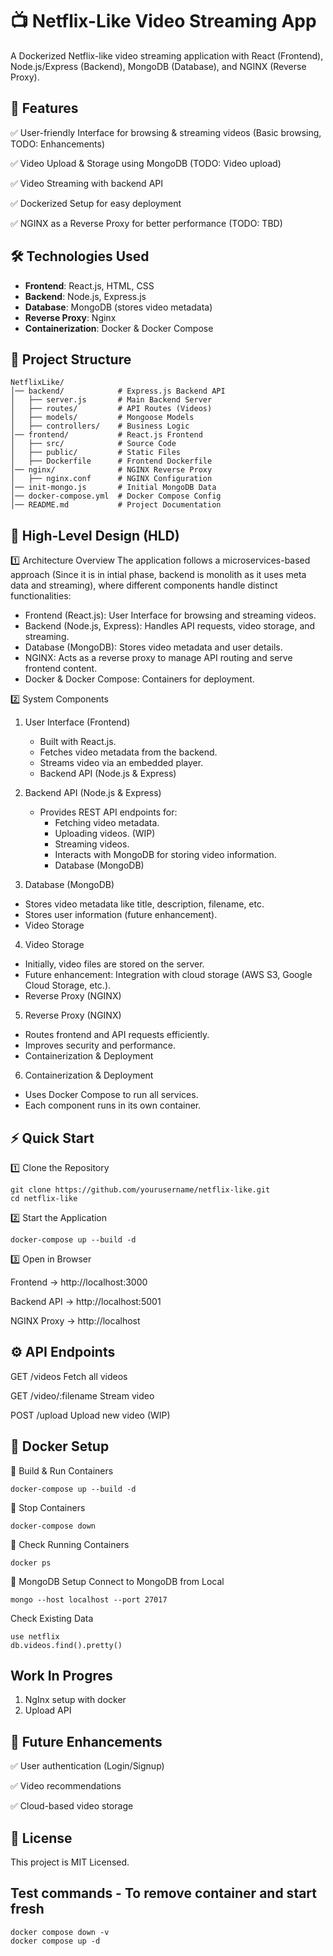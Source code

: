 # 📺 Netflix-Like Video Streaming App
A Dockerized Netflix-like video streaming application with React (Frontend), Node.js/Express (Backend), MongoDB (Database), and NGINX (Reverse Proxy).

## 🚀 Features

✅ User-friendly Interface for browsing & streaming videos (Basic browsing, TODO: Enhancements)

✅ Video Upload & Storage using MongoDB (TODO: Video upload)

✅ Video Streaming with backend API

✅ Dockerized Setup for easy deployment

✅ NGINX as a Reverse Proxy for better performance (TODO: TBD)

## 🛠️ Technologies Used

- **Frontend**: React.js, HTML, CSS  
- **Backend**: Node.js, Express.js  
- **Database**: MongoDB (stores video metadata)  
- **Reverse Proxy**: Nginx  
- **Containerization**: Docker & Docker Compose  


## 📂 Project Structure
```
NetflixLike/
│── backend/            # Express.js Backend API
│   ├── server.js       # Main Backend Server
│   ├── routes/         # API Routes (Videos)
│   ├── models/         # Mongoose Models
│   ├── controllers/    # Business Logic
│── frontend/           # React.js Frontend
│   ├── src/            # Source Code
│   ├── public/         # Static Files
│   ├── Dockerfile      # Frontend Dockerfile
│── nginx/              # NGINX Reverse Proxy
│   ├── nginx.conf      # NGINX Configuration
│── init-mongo.js       # Initial MongoDB Data
│── docker-compose.yml  # Docker Compose Config
│── README.md           # Project Documentation
```

## 📌 High-Level Design (HLD)
1️⃣ Architecture Overview
The application follows a microservices-based approach (Since it is in intial phase, backend is monolith as it uses meta data and streaming), where different components handle distinct functionalities:

- Frontend (React.js): User Interface for browsing and streaming videos.
- Backend (Node.js, Express): Handles API requests, video storage, and streaming.
- Database (MongoDB): Stores video metadata and user details.
- NGINX: Acts as a reverse proxy to manage API routing and serve frontend content.
- Docker & Docker Compose: Containers for deployment.

2️⃣ System Components

1. User Interface (Frontend)

    - Built with React.js.
    - Fetches video metadata from the backend.
    - Streams video via an embedded player.
    -  Backend API (Node.js & Express)

2. Backend API (Node.js & Express)
    - Provides REST API endpoints for:
        - Fetching video metadata.
        - Uploading videos. (WIP)
        - Streaming videos.
        - Interacts with MongoDB for storing video information.
        - Database (MongoDB)

3. Database (MongoDB)
 - Stores video metadata like title, description, filename, etc.
 - Stores user information (future enhancement).
 - Video Storage

4. Video Storage

 - Initially, video files are stored on the server.
 - Future enhancement: Integration with cloud storage (AWS S3, Google Cloud Storage, etc.).
 - Reverse Proxy (NGINX)

5. Reverse Proxy (NGINX)
 - Routes frontend and API requests efficiently.
 - Improves security and performance.
 - Containerization & Deployment

6. Containerization & Deployment
 - Uses Docker Compose to run all services.
 - Each component runs in its own container.

## ⚡ Quick Start
1️⃣ Clone the Repository
```
git clone https://github.com/yourusername/netflix-like.git
cd netflix-like
```

2️⃣ Start the Application
```
docker-compose up --build -d
```

3️⃣ Open in Browser

Frontend → http://localhost:3000

Backend API → http://localhost:5001

NGINX Proxy → http://localhost



## ⚙️ API Endpoints

GET	/videos	Fetch all videos

GET	/video/:filename	Stream video

POST	/upload	Upload new video (WIP)

## 🐳 Docker Setup
🔹 Build & Run Containers
```
docker-compose up --build -d
```
🔹 Stop Containers
```
docker-compose down
```

🔹 Check Running Containers
```
docker ps
```

📡 MongoDB Setup
Connect to MongoDB from Local
```
mongo --host localhost --port 27017
```

Check Existing Data
```
use netflix
db.videos.find().pretty()
```

## Work In Progres
1. NgInx setup with docker
2. Upload API

## 🌟 Future Enhancements

✅ User authentication (Login/Signup)

✅ Video recommendations

✅ Cloud-based video storage

## 📜 License
This project is MIT Licensed.

## Test commands - To remove container and start fresh
```
docker compose down -v
docker compose up -d
```
